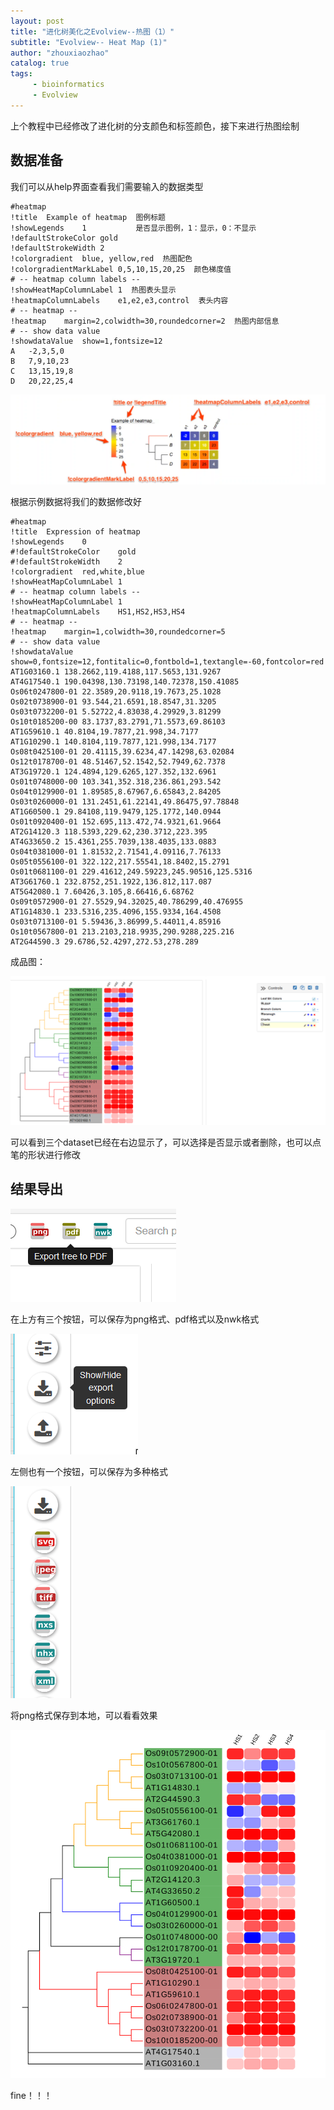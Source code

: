 ```yaml
---
layout: post
title: "进化树美化之Evolview--热图（1）"
subtitle: "Evolview-- Heat Map (1)"
author: "zhouxiaozhao"
catalog: true
tags:
     - bioinformatics
     - Evolview
---
```




上个教程中已经修改了进化树的分支颜色和标签颜色，接下来进行热图绘制

## 数据准备

我们可以从help界面查看我们需要输入的数据类型

```
#heatmap
!title	Example of heatmap  图例标题
!showLegends	1           是否显示图例，1：显示，0：不显示
!defaultStrokeColor	gold
!defaultStrokeWidth	2
!colorgradient	blue, yellow,red  热图配色
!colorgradientMarkLabel	0,5,10,15,20,25  颜色梯度值
# -- heatmap column labels --
!showHeatMapColumnLabel	1  热图表头显示
!heatmapColumnLabels	e1,e2,e3,control  表头内容
# -- heatmap --
!heatmap	margin=2,colwidth=30,roundedcorner=2  热图内部信息
# -- show data value
!showdataValue	show=1,fontsize=12
A	-2,3,5,0
B	7,9,10,23
C	13,15,19,8
D	20,22,25,4
```

![image-20200908201751084](/img/posts/2020.8.28/image-20200908201751084.png)

根据示例数据将我们的数据修改好

```
#heatmap
!title	Expression of heatmap
!showLegends	0
#!defaultStrokeColor	gold
#!defaultStrokeWidth	2
!colorgradient	red,white,blue
!showHeatMapColumnLabel	1
# -- heatmap column labels --
!showHeatMapColumnLabel	1
!heatmapColumnLabels	HS1,HS2,HS3,HS4
# -- heatmap --
!heatmap	margin=1,colwidth=30,roundedcorner=5
# -- show data value
!showdataValue	show=0,fontsize=12,fontitalic=0,fontbold=1,textangle=-60,fontcolor=red
AT1G03160.1	138.2662,119.4188,117.5653,131.9267
AT4G17540.1	190.04398,130.73198,140.72378,150.41085
Os06t0247800-01	22.3589,20.9118,19.7673,25.1028
Os02t0738900-01	93.544,21.6591,18.8547,31.3205
Os03t0732200-01	5.52722,4.83038,4.29929,3.81299
Os10t0185200-00	83.1737,83.2791,71.5573,69.86103
AT1G59610.1	40.8104,19.7877,21.998,34.7177
AT1G10290.1	140.8104,119.7877,121.998,134.7177
Os08t0425100-01	20.41115,39.6234,47.14298,63.02084
Os12t0178700-01	48.51467,52.1542,52.7949,62.7378
AT3G19720.1	124.4894,129.6265,127.352,132.6961
Os01t0748000-00	103.341,352.318,236.861,293.542
Os04t0129900-01	1.89585,8.67967,6.65843,2.84205
Os03t0260000-01	131.2451,61.22141,49.86475,97.78848
AT1G60500.1	29.84108,119.9479,125.1772,140.0944
Os01t0920400-01	152.695,113.472,74.9321,61.9664
AT2G14120.3	118.5393,229.62,230.3712,223.395
AT4G33650.2	15.4361,255.7039,138.4035,133.0883
Os04t0381000-01	1.81532,2.71541,4.09116,7.76133
Os05t0556100-01	322.122,217.55541,18.8402,15.2791
Os01t0681100-01	229.41612,249.59223,245.90516,125.5316
AT3G61760.1	232.8752,251.1922,136.812,117.087
AT5G42080.1	7.60426,3.105,8.66416,6.68762
Os09t0572900-01	27.5529,94.32025,40.786299,40.476955
AT1G14830.1	233.5316,235.4096,155.9334,164.4508
Os03t0713100-01	5.59436,3.86999,5.44011,4.85916
Os10t0567800-01	213.2103,218.9935,290.9288,225.216
AT2G44590.3	29.6786,52.4297,272.53,278.289
```

成品图：

![image-20200908202653281](/img/posts/2020.8.28/image-20200908202653281.png)

可以看到三个dataset已经在右边显示了，可以选择是否显示或者删除，也可以点笔的形状进行修改

## 结果导出

![image-20200908202847228](/img/posts/2020.8.28/image-20200908202847228.png)

在上方有三个按钮，可以保存为png格式、pdf格式以及nwk格式

![image-20200908203114253](/img/posts/2020.8.28/image-20200908203114253.png)

左侧也有一个按钮，可以保存为多种格式

![image-20200908203158755](/img/posts/2020.8.28/image-20200908203158755.png)

将png格式保存到本地，可以看看效果

![image-20200908203401589](/img/posts/2020.8.28/image-20200908203401589.png)

fine！！！

